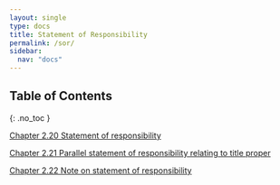 ```yaml
---
layout: single
type: docs
title: Statement of Responsibility
permalink: /sor/
sidebar:
  nav: "docs"
---
```


## Table of Contents
{: .no_toc }

[Chapter 2.20 Statement of responsibility](/DCRMR/docs/sor/Statement-of-responsibility/)

[Chapter 2.21 Parallel statement of responsibility relating to title proper](/DCRMR/docs/sor/Parallel-statement-of-responsibility-relating-to-title-proper/)

[Chapter 2.22 Note on statement of responsibility](/DCRMR/docs/sor/Note-on-statement-of-responsibility/)